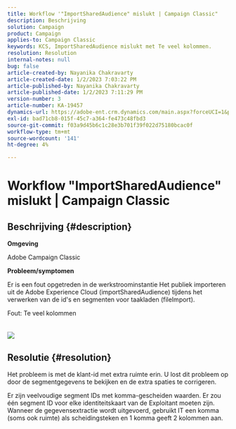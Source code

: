 ```yaml
---
title: Workflow '"ImportSharedAudience" mislukt | Campaign Classic"
description: Beschrijving
solution: Campaign
product: Campaign
applies-to: Campaign Classic
keywords: KCS, ImportSharedAudience mislukt met Te veel kolommen.
resolution: Resolution
internal-notes: null
bug: false
article-created-by: Nayanika Chakravarty
article-created-date: 1/2/2023 7:03:22 PM
article-published-by: Nayanika Chakravarty
article-published-date: 1/2/2023 7:11:29 PM
version-number: 3
article-number: KA-19457
dynamics-url: https://adobe-ent.crm.dynamics.com/main.aspx?forceUCI=1&pagetype=entityrecord&etn=knowledgearticle&id=082c481f-d08a-ed11-81ac-6045bd006c82
exl-id: bad71cb8-015f-45c7-a364-fe473c48fbd3
source-git-commit: f03a9d45b6c1c28e3b701f39f022d75180bcac0f
workflow-type: tm+mt
source-wordcount: '141'
ht-degree: 4%

---
```


# Workflow &quot;ImportSharedAudience&quot; mislukt | Campaign Classic

## Beschrijving {#description}


<b>Omgeving</b>

Adobe Campaign Classic

<b>Probleem/symptomen</b>

Er is een fout opgetreden in de werkstroominstantie Het publiek importeren uit de Adobe Experience Cloud (importSharedAudience) tijdens het verwerken van de id&#39;s en segmenten voor taakladen (fileImport).

Fout: Te veel kolommen
<br> <br><br>![](https://adobe.sharepoint.com/sites/D365EntAttachments/account/604485c9-a5ed-e811-a94a-000d3a34e4b0/incident/E-000185882/Fileimport%20Error.png)

## Resolutie {#resolution}


Het probleem is met de klant-id met extra ruimte erin. U lost dit probleem op door de segmentgegevens te bekijken en de extra spaties te corrigeren.

Er zijn veelvoudige segment IDs met komma-gescheiden waarden. Er zou één segment ID voor elke identiteitskaart van de Exploitant moeten zijn. Wanneer de gegevensextractie wordt uitgevoerd, gebruikt IT een komma (soms ook ruimte) als scheidingsteken en 1 komma geeft 2 kolommen aan.
